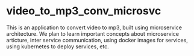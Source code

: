 # video_to_mp3_conv_microsvc
This is an application to convert video to mp3, built using microservice architecture. We plan to learn important concepts about microservice articture, inter service communication, using docker images for services, using kubernetes to deploy services, etc.
